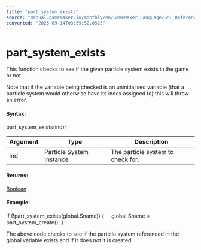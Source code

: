 ```yaml
---
title: "part_system_exists"
source: "manual.gamemaker.io/monthly/en/GameMaker_Language/GML_Reference/Drawing/Particles/Particle_Systems/part_system_exists.htm"
converted: "2025-09-14T03:59:52.052Z"
---
```


# part\_system\_exists

This function checks to see if the given particle system exists in the game or not.

Note that if the variable being checked is an uninitialised variable (that a particle system would otherwise have its index assigned to) this will throw an error.

#### Syntax:

part\_system\_exists(ind);

| Argument | Type | Description |
| --- | --- | --- |
| ind | Particle System Instance | The particle system to check for. |

#### Returns:

[Boolean](../../../../GML_Overview/Data_Types.md)

#### Example:

if (!part\_system\_exists(global.Sname))
{
    global.Sname = part\_system\_create();
}

The above code checks to see if the particle system referenced in the global variable exists and if it does not it is created.